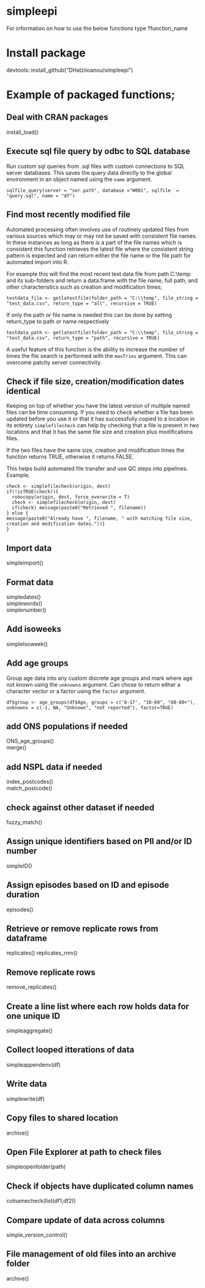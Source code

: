 # simpleepi


For information on how to use the below functions type ?function_name

# Install package
devtools::install_github("DHatziioanou/simpleepi")


# Example of packaged functions;

## Deal with CRAN packages
install_load()

## Execute sql file query by odbc to SQL database  
Run custom sql queries from .sql files with custom connections to SQL server databases. This saves the query data directly to the global environment in an object named using the `name` argument.

    sqlfile_query(server = "ser.path", database ="W001", sqlfile  = "query.sql", name = "df")

## Find most recently modified file
Automated processing often involves use of routinely updated files from various sources which may or may not be saved with consistent file names. In these instances as long as there is a part of the file names which is consistent this function retrieves the latest file where the consistent string pattern is expected and can return either the file name or the file path for automated import into R.  

For example this will find the most recent test data file from path C:\\temp and its sub-folders and return a data.frame with the file name, full path, and other characteristics such as creation and modification times;  

    testdata_file <- getlatestfile(folder_path = "C:\\temp", file_string = "test_data.csv", return_type = "all", recursive = TRUE)

If only the path or file name is needed this can be done by setting return_type to path or name respectively  

    testdata_path <- getlatestfile(folder_path = "C:\\temp", file_string = "test_data.csv", return_type = "path", recursive = TRUE)

  
A useful feature of this function is the ability to increase the number of times the file search is performed with the `maxTries` argument. This can overcome patchy server connectivity.  


## Check if file size, creation/modification dates identical
Keeping on top of whether you have the latest version of multiple named files can be time consuming. If you need to check whether a file has been updated before you use it or that it has successfully copied to a location in its entirety `simplefilecheck` can help by checking that a file is present in two locations and that it has the same file size and creation plus modifications files.  

If the two files have the same size, creation and modification times the function returns TRUE, otherwise it returns FALSE.  

This helps build automated file transfer and use QC steps into pipelines. Example;

    check <- simplefilecheck(origin, dest)
    if(!isTRUE(check)){
      robocopy(origin, dest, force_overwrite = T)
      check <- simplefilecheck(origin, dest)
      if(check) message(paste0("Retrieved ", filename))
    } else { 
    message(paste0("Already have ", filename, " with matching file size, creation and modification dates."))}
    }
  

## Import data
simpleimport()


## Format data
simpledates()  
simplewords()  
simplenumber()  

## Add isoweeks
simpleIsoweek()  

## Add age groups
Group age data into any custom discrete age groups and mark where age not known using the `unknowns` argument. Can chose to return either a character vector or a factor using the `factor` argument.  

    df$group <- age_groups(df$Age, groups = c('0-17', "18-69", "60-80+"), unknowns = c(-1, NA, "Unknown", "not reported"), factor=TRUE)
    

## add ONS populations if needed
ONS_age_groups()   
merge()


## add NSPL data if needed
index_postcodes()  
match_postcode()

## check against other dataset if needed
fuzzy_match()  

## Assign unique identifiers based on PII and/or ID number
simpleID()

## Assign episodes based on ID and episode duration
episodes()

## Retrieve or remove replicate rows from dataframe
replicates()
replicates_rmv()

## Remove replicate rows
remove_replicates()

## Create a line list where each row holds data for one unique ID  

simpleaggregate()

## Collect looped itterations of data
simpleappendenv(df)

## Write data
simplewrite(df)

## Copy files to shared location
archive()

## Open File Explorer at path to check files
simpleopenfolder(path)

## Check if objects have duplicated column names
colnamecheck(list(df1,df2))

## Compare update of data across columns
simple_version_control()


## File management of old files into an archive folder
archive()
